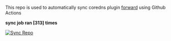 This repo is used to automatically sync coredns plugin [forward](https://github.com/QZLin/forward) using Github Actions

**sync job ran [313] times**

[![Sync Repo](https://github.com/QZLin/coredns-extract/actions/workflows/sync.yaml/badge.svg)](https://github.com/QZLin/coredns-extract/actions/workflows/sync.yaml)
